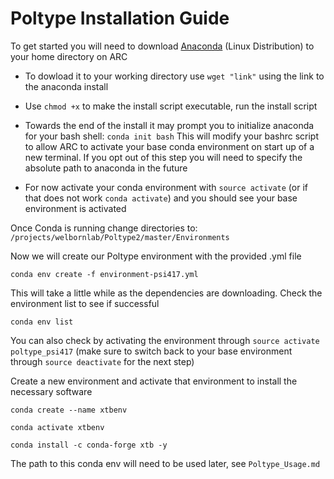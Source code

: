 # Poltype Installation Guide

To get started you will need to download [Anaconda](https://www.anaconda.com/download#) (Linux Distribution) to your home directory on ARC

- To dowload it to your working directory use `wget "link"` using the link to the anaconda install 

- Use `chmod +x` to make the install script executable, run the install script

- Towards the end of the install it may prompt you to initialize anaconda for your bash shell: `conda init bash`
  This will modify your bashrc script to allow ARC to activate your base conda environment on start up of a new terminal. If you opt out of this step you will need to specify the absolute path to anaconda in the future

- For now activate your conda environment with `source activate` (or if that does not work `conda activate`) and you should see your base environment is activated


Once Conda is running change directories to: `/projects/welbornlab/Poltype2/master/Environments`

Now we will create our Poltype environment with the provided .yml file 

`conda env create -f environment-psi417.yml`

This will take a little while as the dependencies are downloading. Check the environment list to see if successful

`conda env list`

You can also check by activating the environment through `source activate poltype_psi417` (make sure to switch back to your base environment through `source deactivate` for the next step) 

Create a new environment and activate that environment to install the necessary software

`conda create --name xtbenv`

`conda activate xtbenv`

`conda install -c conda-forge xtb -y`

The path to this conda env will need to be used later, see `Poltype_Usage.md`


